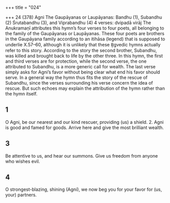 +++
title = "024"

+++
24 (378) Agni
The Gaupāyanas or Laupāyanas: Bandhu (1), Subandhu (2) Śrutabandhu (3), and  Viprabandhu (4)
4 verses: dvipadā virāj
The Anukramaṇī attributes this hymn’s four verses to four poets, all belonging to  the family of the Gaupāyanas or Laupāyanas. These four poets are brothers in the  Gaupāyana family according to an itihāsa (legend) that is supposed to underlie  X.57–60, although it is unlikely that these R̥gvedic hymns actually refer to this story.  According to the story the second brother, Subandhu, was killed and brought back  to life by the other three. In this hymn, the first and third verses are for protection,  while the second verse, the one attributed to Subandhu, is a more generic call for  wealth. The last verse simply asks for Agni’s favor without being clear what end his  favor should serve. In a general way the hymn thus fits the story of the rescue of  Subandhu, since the verses surrounding his verse concern the idea of rescue. But  such echoes may explain the attribution of the hymn rather than the hymn itself.
## 1
O Agni, be our nearest and our kind rescuer, providing (us) a shield. 2. Agni is good and famed for goods. Arrive here and give the most  brilliant wealth.
## 3
Be attentive to us, and hear our summons. Give us freedom from anyone  who wishes evil.
## 4
O strongest-blazing, shining (Agni), we now beg you for your favor for  (us, your) partners.
